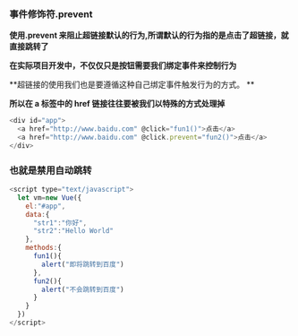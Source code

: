 ### 事件修饰符.prevent

**使用.prevent 来阻止超链接默认的行为,所谓默认的行为指的是点击了超链接，就直接跳转了**

**在实际项目开发中，不仅仅只是按钮需要我们绑定事件来控制行为**

**超链接的使用我们也是要遵循这种自己绑定事件触发行为的方式。 **

**所以在 a 标签中的 href 链接往往要被我们以特殊的方式处理掉**



```js
<div id="app">
  <a href="http://www.baidu.com" @click="fun1()">点击</a>
  <a href="http://www.baidu.com" @click.prevent="fun2()">点击</a>
</div>
```

### 也就是禁用自动跳转

```js
<script type="text/javascript">
  let vm=new Vue({
    el:"#app",
    data:{
      "str1":"你好",
      "str2":"Hello World"
    },
    methods:{
      fun1(){
        alert("即将跳转到百度")
      },
      fun2(){
        alert("不会跳转到百度")
      }
    }
  })
</script>
```